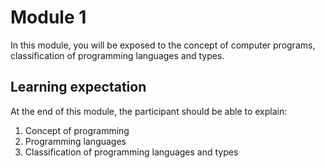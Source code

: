 # Module 1

In this module, you will be exposed to the concept of computer programs,
classification of programming languages and types.

## Learning expectation

At the end of this module, the participant should be able to explain:

1. Concept of programming
2. Programming languages
3. Classification of programming languages and types
